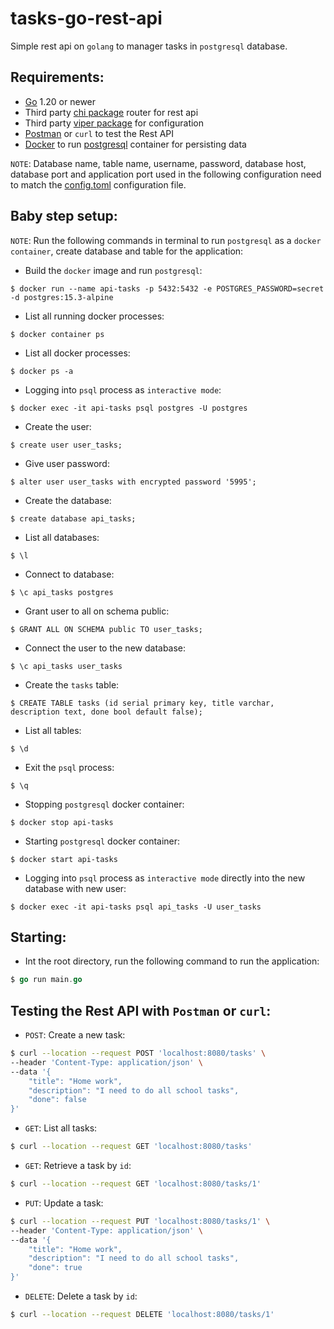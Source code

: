 # tasks-go-rest-api
Simple rest api on `golang` to manager tasks in `postgresql` database.

## Requirements:
- [Go](https://go.dev/) 1.20 or newer
- Third party [chi package](https://pkg.go.dev/github.com/go-chi/chi) router for rest api
- Third party [viper package](https://pkg.go.dev/github.com/spf13/viper) for configuration
- [Postman](https://www.postman.com/) or `curl` to test the Rest API
- [Docker](https://www.docker.com/) to run [postgresql](https://hub.docker.com/_/postgres) container for persisting data

`NOTE`: Database name, table name, username, password, database host, database port and application port used in the following configuration need to match the [config.toml](config.toml) configuration file.

## Baby step setup:
`NOTE`: Run the following commands in terminal to run `postgresql` as a `docker container`, create database and table for the application:
- Build the `docker` image and run `postgresql`:
```docker
$ docker run --name api-tasks -p 5432:5432 -e POSTGRES_PASSWORD=secret -d postgres:15.3-alpine
```
- List all running docker processes:
```docker
$ docker container ps
```
- List all docker processes:
```docker
$ docker ps -a
```
- Logging into `psql` process as `interactive mode`:
```docker
$ docker exec -it api-tasks psql postgres -U postgres
```
- Create the user:
```postgresql
$ create user user_tasks;
```
- Give user password:
```postgresql
$ alter user user_tasks with encrypted password '5995';
```
- Create the database:
```postgresql
$ create database api_tasks;
```
- List all databases:
```postgresql
$ \l
```
- Connect to database:
```postgresql
$ \c api_tasks postgres
```
- Grant user to all on schema public:
```postgresql
$ GRANT ALL ON SCHEMA public TO user_tasks;
```
- Connect the user to the new database:
```postgresql
$ \c api_tasks user_tasks
```
- Create the `tasks` table:
```postgresql
$ CREATE TABLE tasks (id serial primary key, title varchar, description text, done bool default false);
```
- List all tables:
```postgresql
$ \d
```
- Exit the `psql` process:
```postgresql
$ \q
```
- Stopping `postgresql` docker container:
```docker
$ docker stop api-tasks
```
- Starting `postgresql` docker container:
```docker
$ docker start api-tasks
```
- Logging into `psql` process as `interactive mode` directly into the new database with new user:
```docker
$ docker exec -it api-tasks psql api_tasks -U user_tasks
```

## Starting:
- Int the root directory, run the following command to run the application:
```go
$ go run main.go
```

## Testing the Rest API with `Postman` or `curl`:
- `POST`: Create a new task:
```bash
$ curl --location --request POST 'localhost:8080/tasks' \
--header 'Content-Type: application/json' \
--data '{
    "title": "Home work",
    "description": "I need to do all school tasks",
    "done": false
}'
```

- `GET`: List all tasks:
```bash
$ curl --location --request GET 'localhost:8080/tasks'
```

- `GET`: Retrieve a task by `id`:
```bash
$ curl --location --request GET 'localhost:8080/tasks/1'
```

- `PUT`: Update a task:
```bash
$ curl --location --request PUT 'localhost:8080/tasks/1' \
--header 'Content-Type: application/json' \
--data '{
    "title": "Home work",
    "description": "I need to do all school tasks",
    "done": true
}'
```

- `DELETE`: Delete a task by `id`:
```bash
$ curl --location --request DELETE 'localhost:8080/tasks/1'
```